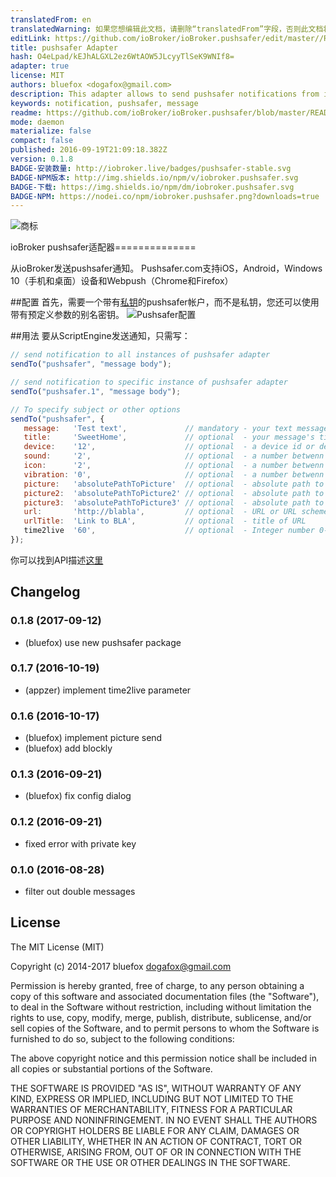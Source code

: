 ```yaml
---
translatedFrom: en
translatedWarning: 如果您想编辑此文档，请删除“translatedFrom”字段，否则此文档将再次自动翻译
editLink: https://github.com/ioBroker/ioBroker.pushsafer/edit/master//README.md
title: pushsafer Adapter
hash: O4eLpad/kEJhALGXL2ez6WtAOW5JLcyyTlSeK9WNIf8=
adapter: true
license: MIT
authors: bluefox <dogafox@gmail.com>
description: This adapter allows to send pushsafer notifications from ioBroker
keywords: notification, pushsafer, message
readme: https://github.com/ioBroker/ioBroker.pushsafer/blob/master/README.md
mode: daemon
materialize: false
compact: false
published: 2016-09-19T21:09:18.382Z
version: 0.1.8
BADGE-安装数量: http://iobroker.live/badges/pushsafer-stable.svg
BADGE-NPM版本: http://img.shields.io/npm/v/iobroker.pushsafer.svg
BADGE-下载: https://img.shields.io/npm/dm/iobroker.pushsafer.svg
BADGE-NPM: https://nodei.co/npm/iobroker.pushsafer.png?downloads=true
---
```

![商标](zh-cn/adapterref/iobroker.pushsafer/../../../en/adapterref/iobroker.pushsafer/admin/pushsafer.png)


ioBroker pushsafer适配器==============

从ioBroker发送pushsafer通知。
Pushsafer.com支持iOS，Android，Windows 10（手机和桌面）设备和Webpush（Chrome和Firefox）

##配置
首先，需要一个带有[私钥](https://www.pushsafer.com/)的pushsafer帐户，而不是私钥，您还可以使用带有预定义参数的别名密钥。
![Pushsafer配置](zh-cn/adapterref/iobroker.pushsafer/../../../en/adapterref/iobroker.pushsafer/img/Screen0.png)

##用法
要从ScriptEngine发送通知，只需写：

```javascript
// send notification to all instances of pushsafer adapter
sendTo("pushsafer", "message body");

// send notification to specific instance of pushsafer adapter
sendTo("pushsafer.1", "message body");

// To specify subject or other options
sendTo("pushsafer", {
   message:   'Test text',             // mandatory - your text message
   title:     'SweetHome',             // optional  - your message's title, otherwise your app's name is used
   device:    '12',                    // optional  - a device id or device group id (empty or a = all devices)
   sound:     '2',                     // optional  - a number betwenn 0-28 (see pushsafers API description)
   icon:      '2',                     // optional  - a number betwenn 1-98 (see pushsafers API description)
   vibration: '0',                     // optional  - a number betwenn 0-3 (see pushsafers API description)
   picture:   'absolutePathToPicture'  // optional  - absolute path to picture or base64 coded image URL
   picture2:  'absolutePathToPicture2' // optional  - absolute path to picture or base64 coded image URL
   picture3:  'absolutePathToPicture3' // optional  - absolute path to picture or base64 coded image URL
   url:       'http://blabla',         // optional  - URL or URL scheme, https://www.pushsafer.com/en/url_schemes
   urlTitle:  'Link to BLA',           // optional  - title of URL
   time2live  '60',                    // optional  - Integer number 0-43200: Time in minutes, after which message automatically gets purged.
});
```

你可以找到API描述[这里](https://www.pushsafer.com/en/pushapi)

## Changelog
### 0.1.8 (2017-09-12)
* (bluefox) use new pushsafer package

### 0.1.7 (2016-10-19)
* (appzer) implement time2live parameter

### 0.1.6 (2016-10-17)
* (bluefox) implement picture send
* (bluefox) add blockly

### 0.1.3 (2016-09-21)
* (bluefox) fix config dialog

### 0.1.2 (2016-09-21)
* fixed error with private key

### 0.1.0 (2016-08-28)
* filter out double messages

## License

The MIT License (MIT)

Copyright (c) 2014-2017 bluefox <dogafox@gmail.com>

Permission is hereby granted, free of charge, to any person obtaining a copy
of this software and associated documentation files (the "Software"), to deal
in the Software without restriction, including without limitation the rights
to use, copy, modify, merge, publish, distribute, sublicense, and/or sell
copies of the Software, and to permit persons to whom the Software is
furnished to do so, subject to the following conditions:

The above copyright notice and this permission notice shall be included in
all copies or substantial portions of the Software.

THE SOFTWARE IS PROVIDED "AS IS", WITHOUT WARRANTY OF ANY KIND, EXPRESS OR
IMPLIED, INCLUDING BUT NOT LIMITED TO THE WARRANTIES OF MERCHANTABILITY,
FITNESS FOR A PARTICULAR PURPOSE AND NONINFRINGEMENT. IN NO EVENT SHALL THE
AUTHORS OR COPYRIGHT HOLDERS BE LIABLE FOR ANY CLAIM, DAMAGES OR OTHER
LIABILITY, WHETHER IN AN ACTION OF CONTRACT, TORT OR OTHERWISE, ARISING FROM,
OUT OF OR IN CONNECTION WITH THE SOFTWARE OR THE USE OR OTHER DEALINGS IN
THE SOFTWARE.